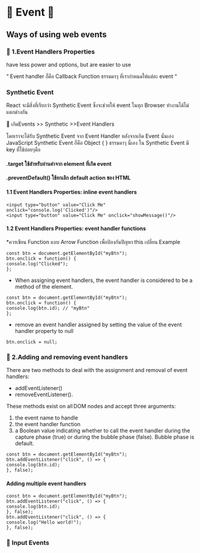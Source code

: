 #  :cactus: Event  :cactus:

## Ways of using web events
### :mushroom:  1.Event Handlers Properties
 have less power and options, but are easier to use 
 
“ Event handler ก็คือ Callback Function ธรรมดาๆ ที่เรากำหนดให้แต่ละ event “
### Synthetic Event
React จะมีสิ่งที่เรียกว่า Synthetic Event ซึ่งจะช่วยให้ event ในทุก Browser ทำงานได้ไม่แตกต่างกัน

:round_pushpin: เกิดEvents >> Synthetic >>Event Handlers

โดยเราจะได้รับ Synthetic Event จาก Event Handler หลังจากเกิด Event นั่นเอง
JavaScript Synthetic Event ก็คือ Object { } ธรรมดาๆ นี่เอง
ใน Synthetic Event มี key ที่ใช้บ่อยๆคือ

####  .target ใช้สำหรับอ่านค่าจาก element ที่เกิด event

####  .preventDefault() ใช้ยกเลิก default action ของ HTML

 
####   1.1 Event Handlers Properties: inline event handlers
```````
<input type="button" value="Click Me" onclick="console.log('Clicked')"/>
<input type="button" value="Click Me" onclick="showMessage()"/>
```````
####   1.2 Event Handlers Properties: event handler functions
*ควรเขียน Function แบบ Arrow Function เพื่อป้องกันปัญหา this เปลี่ยน
Example
``````````
const btn = document.getElementById("myBtn");
btn.onclick = function() { 
console.log("Clicked"); 
};
``````````
* When assigning event handlers, the event handler is considered to be 
a method of the element. 

```````````````````
const btn = document.getElementById("myBtn");
btn.onclick = function() { 
console.log(btn.id); // "myBtn"
};
```````````````````
* remove an event handler assigned by setting the value of the 
event handler property to null
```````````````````
btn.onclick = null;
```````````````````

### :mushroom:  2.Adding and removing event handlers
There are two methods to deal with the assignment and removal of 
event handlers:
* addEventListener() 
* removeEventListener().

These methods exist on all DOM nodes and accept three arguments:
1. the event name to handle
2. the event handler function
3. a Boolean value indicating whether to call the event handler during the 
capture phase (true) or during the bubble phase (false). 
Bubble phase is default.
````````````````
const btn = document.getElementById("myBtn");
btn.addEventListener("click", () => { 
console.log(btn.id);
}, false);

````````````````
#### Adding multiple event handlers
````````````````````````````````
const btn = document.getElementById("myBtn");
btn.addEventListener("click", () => { 
console.log(btn.id);
}, false);
btn.addEventListener("click", () => { 
console.log("Hello world!");
}, false);
````````````````````````````````



### :seedling: Input Events
